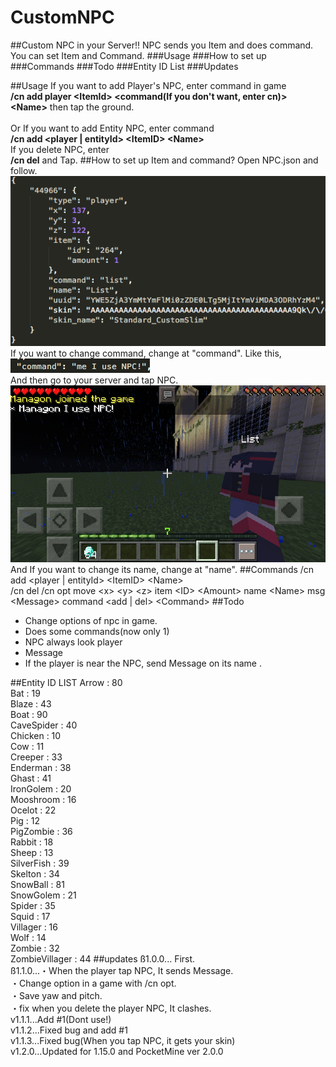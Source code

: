 # CustomNPC
##Custom NPC in your Server!!
NPC sends you Item and does command.<br />
You can set Item and Command.
###Usage
###How to set up
###Commands
###Todo
###Entity ID List
###Updates

##Usage
If you want to add Player's NPC, enter command in game <br />
<strong>/cn add player &lt;ItemId&gt; &lt;command(If you don't want, enter cn)&gt; &lt;Name&gt;</strong>
then tap the ground.<br /><br />
Or If you want to add Entity NPC, enter command<br />
<strong>/cn add &lt;player | entityId&gt; &lt;ItemID&gt; &lt;Name&gt;</strong>
<br />If you delete NPC, enter
<br /><strong>/cn del</strong>&nbsp;and Tap.
##How to set up Item and command?
Open NPC.json and follow.<br />
<img src="https://github.com/Managon-pop/CustomNPC/blob/master/img/picc.png"></img>
<br />If you want to change command, change at "command". Like this,
<img src="https://github.com/Managon-pop/CustomNPC/blob/master/img/co.png"></img>
<br />And then go to your server and tap NPC.<br />
<img src="https://github.com/Managon-pop/CustomNPC/blob/master/img/nana.jpg"></img><br />
And If you want to change its name, change at "name".
##Commands
/cn add &lt;player | entityId&gt; &lt;ItemID&gt; &lt;Name&gt;<br />
/cn del
/cn opt move &lt;x&gt; &lt;y&gt; &lt;z&gt;
        item &lt;ID&gt; &lt;Amount&gt;
        name &lt;Name&gt;
        msg &lt;Message&gt;
        command &lt;add | del&gt; &lt;Command&gt;
##Todo
<ul>
<li>Change options of npc in game.</li>
<li>Does some commands(now only 1)</li>
<li>NPC always look player</li>
<li>Message</li>
<li>If the player is near the NPC, send Message on its name . </li>
</ul>
##Entity ID LIST
Arrow : 80<br />Bat : 19<br />Blaze : 43<br />Boat : 90<br />CaveSpider : 40<br />Chicken : 10<br />Cow : 11<br />Creeper : 33<br />Enderman : 38<br />Ghast : 41<br />IronGolem : 20<br />Mooshroom : 16<br />Ocelot : 22<br />Pig : 12<br />PigZombie : 36<br />Rabbit : 18<br />Sheep : 13<br />SilverFish : 39<br />Skelton : 34<br />SnowBall : 81<br />SnowGolem : 21<br />Spider : 35<br />Squid : 17<br />Villager : 16<br />Wolf : 14<br />Zombie : 32<br />ZombieVillager : 44
##updates
ß1.0.0... First.<br />
ß1.1.0...・When the player tap NPC, It sends Message.<br />
         ・Change option in a game with /cn opt.<br />
         ・Save yaw and pitch.<br />
         ・fix when you delete the player NPC, It clashes.<br />
v1.1.1...Add #1(Dont use!)<br />
v1.1.2...Fixed bug and add #1<br />
v1.1.3...Fixed bug(When you tap NPC, it gets your skin)<br />
v1.2.0...Updated for 1.15.0 and PocketMine ver 2.0.0
